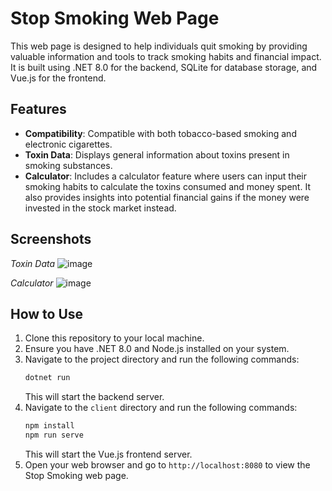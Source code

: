 
# Stop Smoking Web Page

This web page is designed to help individuals quit smoking by providing valuable information and tools to track smoking habits and financial impact. It is built using .NET 8.0 for the backend, SQLite for database storage, and Vue.js for the frontend.

## Features

- **Compatibility**: Compatible with both tobacco-based smoking and electronic cigarettes.
- **Toxin Data**: Displays general information about toxins present in smoking substances.
- **Calculator**: Includes a calculator feature where users can input their smoking habits to calculate the toxins consumed and money spent. It also provides insights into potential financial gains if the money were invested in the stock market instead.

## Screenshots
*Toxin Data*
![image](https://github.com/errapS/stopSmoking/assets/86922755/4d81cc49-b4ab-479a-a486-04e288d97610)

*Calculator*
![image](https://github.com/errapS/stopSmoking/assets/86922755/9dfcbe49-5b21-4e5b-af71-f9b6efe996e9)

## How to Use

1. Clone this repository to your local machine.
2. Ensure you have .NET 8.0 and Node.js installed on your system.
3. Navigate to the project directory and run the following commands:
   ```bash
   dotnet run
   ```
   This will start the backend server.
4. Navigate to the `client` directory and run the following commands:
   ```bash
   npm install
   npm run serve
   ```
   This will start the Vue.js frontend server.
5. Open your web browser and go to `http://localhost:8080` to view the Stop Smoking web page.
